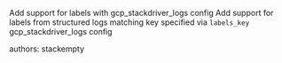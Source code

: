Add support for labels with gcp_stackdriver_logs config
Add support for labels from structured logs matching key specified via `labels_key` gcp_stackdriver_logs config

authors: stackempty

